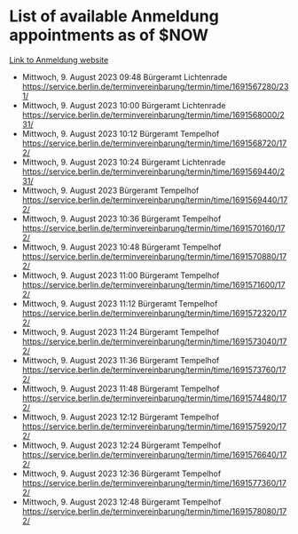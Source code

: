 # List of available Anmeldung appointments as of $NOW
[Link to Anmeldung website](https://service.berlin.de/terminvereinbarung/termin/tag.php?termin=1&anliegen[]=120686&dienstleisterlist=122210,122217,327316,122219,327312,122227,327314,122231,327346,122243,327348,122254,122252,329742,122260,329745,122262,329748,122271,327278,122273,327274,122277,327276,330436,122280,327294,122282,327290,122284,327292,122291,327270,122285,327266,122286,327264,122296,327268,150230,329760,122297,327286,122294,327284,122312,329763,122314,329775,122304,327330,122311,327334,122309,327332,317869,122281,327352,122279,329772,122283,122276,327324,122274,327326,122267,329766,122246,327318,122251,327320,122257,327322,122208,327298,122226,327300&herkunft=http%3A%2F%2Fservice.berlin.de%2Fdienstleistung%2F120686%2F)
- Mittwoch, 9. August 2023 09:48 Bürgeramt Lichtenrade https://service.berlin.de/terminvereinbarung/termin/time/1691567280/231/
- Mittwoch, 9. August 2023 10:00 Bürgeramt Lichtenrade https://service.berlin.de/terminvereinbarung/termin/time/1691568000/231/
- Mittwoch, 9. August 2023 10:12 Bürgeramt Tempelhof https://service.berlin.de/terminvereinbarung/termin/time/1691568720/172/
- Mittwoch, 9. August 2023 10:24 Bürgeramt Lichtenrade https://service.berlin.de/terminvereinbarung/termin/time/1691569440/231/
- Mittwoch, 9. August 2023  Bürgeramt Tempelhof https://service.berlin.de/terminvereinbarung/termin/time/1691569440/172/
- Mittwoch, 9. August 2023 10:36 Bürgeramt Tempelhof https://service.berlin.de/terminvereinbarung/termin/time/1691570160/172/
- Mittwoch, 9. August 2023 10:48 Bürgeramt Tempelhof https://service.berlin.de/terminvereinbarung/termin/time/1691570880/172/
- Mittwoch, 9. August 2023 11:00 Bürgeramt Tempelhof https://service.berlin.de/terminvereinbarung/termin/time/1691571600/172/
- Mittwoch, 9. August 2023 11:12 Bürgeramt Tempelhof https://service.berlin.de/terminvereinbarung/termin/time/1691572320/172/
- Mittwoch, 9. August 2023 11:24 Bürgeramt Tempelhof https://service.berlin.de/terminvereinbarung/termin/time/1691573040/172/
- Mittwoch, 9. August 2023 11:36 Bürgeramt Tempelhof https://service.berlin.de/terminvereinbarung/termin/time/1691573760/172/
- Mittwoch, 9. August 2023 11:48 Bürgeramt Tempelhof https://service.berlin.de/terminvereinbarung/termin/time/1691574480/172/
- Mittwoch, 9. August 2023 12:12 Bürgeramt Tempelhof https://service.berlin.de/terminvereinbarung/termin/time/1691575920/172/
- Mittwoch, 9. August 2023 12:24 Bürgeramt Tempelhof https://service.berlin.de/terminvereinbarung/termin/time/1691576640/172/
- Mittwoch, 9. August 2023 12:36 Bürgeramt Tempelhof https://service.berlin.de/terminvereinbarung/termin/time/1691577360/172/
- Mittwoch, 9. August 2023 12:48 Bürgeramt Tempelhof https://service.berlin.de/terminvereinbarung/termin/time/1691578080/172/
